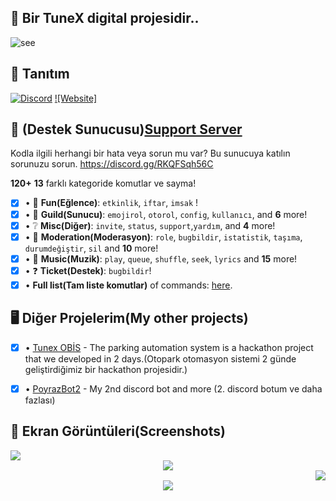 ## 🏴 Bir TuneX digital projesidir..
![see](https://i.hizliresim.com/93r66og.png)

## 📝 Tanıtım
<div align=left>

[![Discord](https://img.shields.io/discord/658113349384667198.svg?label=&logo=discord&logoColor=ffffff&color=7389D8&labelColor=6A7EC2)](https://discord.gg/nP9nnAzYfF)
[![Website]](https://top.gg/bot/785872572620734504)
</div>

## 📝 (Destek Sunucusu)[Support Server](https://discord.gg/RKQFSqh56C)
Kodla ilgili herhangi bir hata veya sorun mu var? Bu sunucuya katılın sorunuzu sorun. https://discord.gg/RKQFSqh56C

**120+** **13** farklı kategoride komutlar ve sayma!

- [x] •   🎉  **Fun(Eğlence)**: `etkinlik`, `iftar`, `imsak` ! 
- [x] •   💬  **Guild(Sunucu)**: `emojirol`, `otorol`, `config`, `kullanıcı`, and **6** more! 
- [x] •   ❔  **Misc(Diğer)**: `invite`, `status`, `support`,`yardım`, and **4** more!
- [x] •   🚓  **Moderation(Moderasyon)**: `role`, `bugbildir`, `istatistik`, `taşıma`, `durumdeğiştir`, `sil` and **10** more! 
- [x] •   🎵  **Music(Muzik)**: `play`, `queue`, `shuffle`, `seek`, `lyrics` and **15** more!
- [x] •   ❓  **Ticket(Destek)**: `bugbildir`!
- [x] •   **Full list(Tam liste komutlar)** of commands: [here](https://media.discordapp.net/attachments/845233155711303701/981670379498111016/unknown.png?width=437&height=657).

## 🖥️ Diğer Projelerim(My other projects)
 - [x] • [Tunex OBİS](https://github.com/yekaranfil/OBIS-Konya-Hackathon) - The parking automation system is a hackathon project that we developed in 2 days.(Otopark otomasyon sistemi 2 günde geliştirdiğimiz bir hackathon projesidir.)
 - [x] • [PoyrazBot2](https://github.com/yekaranfil/POYRAZ2HELIX) - My 2nd discord bot and more (2. discord botum ve daha fazlası)


## 📸 Ekran Görüntüleri(Screenshots)

<div align="left"><img src=https://media.discordapp.net/attachments/845233155711303701/845233168193421322/unknown.png?width=414&height=657></div><div align="center"><img src=https://media.discordapp.net/attachments/845233155711303701/845233604728848414/unknown.png></div><div align="right"><img src=https://media.discordapp.net/attachments/845233155711303701/981659156366893066/unknown.png></div>

<div align="center"><img src="https://media.discordapp.net/attachments/845233155711303701/981659342099062835/unknown.png"></div>








